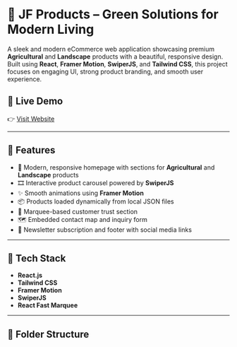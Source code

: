 # 🌿 JF Products – Green Solutions for Modern Living

A sleek and modern eCommerce web application showcasing premium **Agricultural** and **Landscape** products with a beautiful, responsive design. Built using **React**, **Framer Motion**, **SwiperJS**, and **Tailwind CSS**, this project focuses on engaging UI, strong product branding, and smooth user experience.

## 🔗 Live Demo

👉 [Visit Website](https://sunny-stroopwafel-8ece0c.netlify.app)

---





## 🚀 Features

- 🛒 Modern, responsive homepage with sections for **Agricultural** and **Landscape** products
- 🎞️ Interactive product carousel powered by **SwiperJS**
- ✨ Smooth animations using **Framer Motion**
- 📦 Products loaded dynamically from local JSON files
- 💬 Marquee-based customer trust section
- 🗺️ Embedded contact map and inquiry form
- 📩 Newsletter subscription and footer with social media links

---

## 🧰 Tech Stack

- **React.js**
- **Tailwind CSS**
- **Framer Motion**
- **SwiperJS**
- **React Fast Marquee**

---

## 📁 Folder Structure

